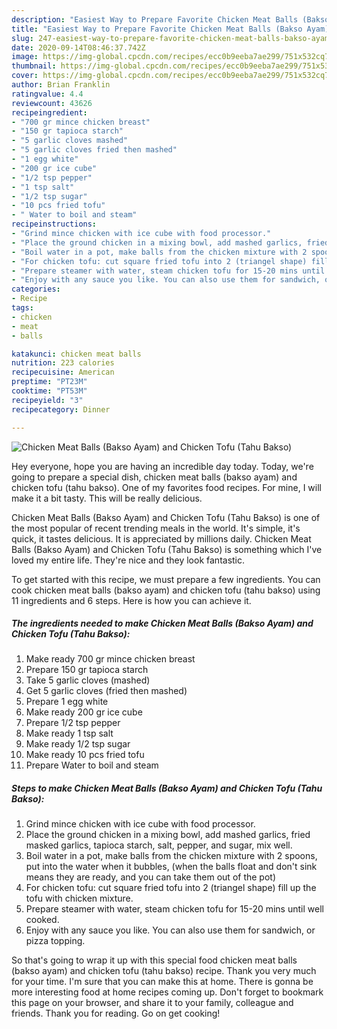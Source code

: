 ```yaml
---
description: "Easiest Way to Prepare Favorite Chicken Meat Balls (Bakso Ayam) and Chicken Tofu (Tahu Bakso)"
title: "Easiest Way to Prepare Favorite Chicken Meat Balls (Bakso Ayam) and Chicken Tofu (Tahu Bakso)"
slug: 247-easiest-way-to-prepare-favorite-chicken-meat-balls-bakso-ayam-and-chicken-tofu-tahu-bakso
date: 2020-09-14T08:46:37.742Z
image: https://img-global.cpcdn.com/recipes/ecc0b9eeba7ae299/751x532cq70/chicken-meat-balls-bakso-ayam-and-chicken-tofu-tahu-bakso-recipe-main-photo.jpg
thumbnail: https://img-global.cpcdn.com/recipes/ecc0b9eeba7ae299/751x532cq70/chicken-meat-balls-bakso-ayam-and-chicken-tofu-tahu-bakso-recipe-main-photo.jpg
cover: https://img-global.cpcdn.com/recipes/ecc0b9eeba7ae299/751x532cq70/chicken-meat-balls-bakso-ayam-and-chicken-tofu-tahu-bakso-recipe-main-photo.jpg
author: Brian Franklin
ratingvalue: 4.4
reviewcount: 43626
recipeingredient:
- "700 gr mince chicken breast"
- "150 gr tapioca starch"
- "5 garlic cloves mashed"
- "5 garlic cloves fried then mashed"
- "1 egg white"
- "200 gr ice cube"
- "1/2 tsp pepper"
- "1 tsp salt"
- "1/2 tsp sugar"
- "10 pcs fried tofu"
- " Water to boil and steam"
recipeinstructions:
- "Grind mince chicken with ice cube with food processor."
- "Place the ground chicken in a mixing bowl, add mashed garlics, fried masked garlics, tapioca starch, salt, pepper, and sugar, mix well."
- "Boil water in a pot, make balls from the chicken mixture with 2 spoons, put into the water when it bubbles, (when the balls float and don&#39;t sink means they are ready, and you can take them out of the pot)"
- "For chicken tofu: cut square fried tofu into 2 (triangel shape) fill up the tofu with chicken mixture."
- "Prepare steamer with water, steam chicken tofu for 15-20 mins until well cooked."
- "Enjoy with any sauce you like. You can also use them for sandwich, or pizza topping."
categories:
- Recipe
tags:
- chicken
- meat
- balls

katakunci: chicken meat balls 
nutrition: 223 calories
recipecuisine: American
preptime: "PT23M"
cooktime: "PT53M"
recipeyield: "3"
recipecategory: Dinner

---
```



![Chicken Meat Balls (Bakso Ayam) and Chicken Tofu (Tahu Bakso)](https://img-global.cpcdn.com/recipes/ecc0b9eeba7ae299/751x532cq70/chicken-meat-balls-bakso-ayam-and-chicken-tofu-tahu-bakso-recipe-main-photo.jpg)

Hey everyone, hope you are having an incredible day today. Today, we're going to prepare a special dish, chicken meat balls (bakso ayam) and chicken tofu (tahu bakso). One of my favorites food recipes. For mine, I will make it a bit tasty. This will be really delicious.

Chicken Meat Balls (Bakso Ayam) and Chicken Tofu (Tahu Bakso) is one of the most popular of recent trending meals in the world. It's simple, it's quick, it tastes delicious. It is appreciated by millions daily. Chicken Meat Balls (Bakso Ayam) and Chicken Tofu (Tahu Bakso) is something which I've loved my entire life. They're nice and they look fantastic.




To get started with this recipe, we must prepare a few ingredients. You can cook chicken meat balls (bakso ayam) and chicken tofu (tahu bakso) using 11 ingredients and 6 steps. Here is how you can achieve it.

<!--inarticleads1-->

##### The ingredients needed to make Chicken Meat Balls (Bakso Ayam) and Chicken Tofu (Tahu Bakso):

1. Make ready 700 gr mince chicken breast
1. Prepare 150 gr tapioca starch
1. Take 5 garlic cloves (mashed)
1. Get 5 garlic cloves (fried then mashed)
1. Prepare 1 egg white
1. Make ready 200 gr ice cube
1. Prepare 1/2 tsp pepper
1. Make ready 1 tsp salt
1. Make ready 1/2 tsp sugar
1. Make ready 10 pcs fried tofu
1. Prepare  Water to boil and steam




<!--inarticleads2-->

##### Steps to make Chicken Meat Balls (Bakso Ayam) and Chicken Tofu (Tahu Bakso):

1. Grind mince chicken with ice cube with food processor.
1. Place the ground chicken in a mixing bowl, add mashed garlics, fried masked garlics, tapioca starch, salt, pepper, and sugar, mix well.
1. Boil water in a pot, make balls from the chicken mixture with 2 spoons, put into the water when it bubbles, (when the balls float and don&#39;t sink means they are ready, and you can take them out of the pot)
1. For chicken tofu: cut square fried tofu into 2 (triangel shape) fill up the tofu with chicken mixture.
1. Prepare steamer with water, steam chicken tofu for 15-20 mins until well cooked.
1. Enjoy with any sauce you like. You can also use them for sandwich, or pizza topping.




So that's going to wrap it up with this special food chicken meat balls (bakso ayam) and chicken tofu (tahu bakso) recipe. Thank you very much for your time. I'm sure that you can make this at home. There is gonna be more interesting food at home recipes coming up. Don't forget to bookmark this page on your browser, and share it to your family, colleague and friends. Thank you for reading. Go on get cooking!
